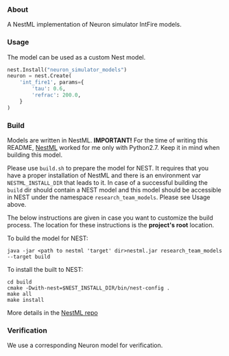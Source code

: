 ### About

A NestML implementation of Neuron simulator IntFire models.

### Usage

The model can be used as a custom Nest model.
```python
nest.Install("neuron_simulator_models")
neuron = nest.Create(
    'int_fire1', params={
        'tau': 0.6,
        'refrac': 200.0,
    }
)
```


### Build
Models are written in NestML. **IMPORTANT!** For the time of writing this README, [NestML](https://github.com/nest/nestml/tree/31f4b97dab299150bb44f4dcfdc7fac499a81b38) worked for me only with Python2.7. Keep it in mind when building this model.

Please use `build.sh` to prepare the model for NEST. It requires that you have a proper installation of NestML and there is an environment var `NESTML_INSTALL_DIR` that leads to it. In case of a successful building the `build` dir should contain a NEST model and this model should be accessible in NEST under the namespace `research_team_models`. Please see Usage above.
  
The below instructions are given in case you want to customize the build process. The location for these instructions is the **project's root** location.

To build the model for NEST:
```
java -jar <path to nestml 'target' dir>nestml.jar research_team_models --target build
```

To install the built to NEST:
```
cd build
cmake -Dwith-nest=$NEST_INSTALL_DIR/bin/nest-config .
make all
make install
```

More details in the [NestML repo](https://github.com/nest/nestml/#installing-and-running-nestml)

### Verification

We use a corresponding Neuron model for verification.

